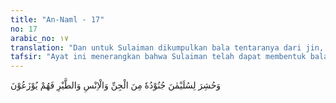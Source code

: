 ```yaml
---
title: "An-Naml - 17"
no: 17
arabic_no: ١٧
translation: "Dan untuk Sulaiman dikumpulkan bala tentaranya dari jin, manusia dan burung, lalu mereka berbaris dengan tertib."
tafsir: "Ayat ini menerangkan bahwa Sulaiman telah dapat membentuk bala tentara yang terdiri dari berbagai macam jenis makhluk, seperti jin, manusia, burung, dan binatang yang lain. Bala tentara itu setiap saat dapat dikerahkan untuk memerangi orang-orang yang tidak mau mengindahkan seruannya. Semua tentara itu berbaris rapi, bersatu, dan berkumpul di bawah kepemimpinannya."
---
```


وَحُشِرَ لِسُلَيْمٰنَ جُنُوْدُهٗ مِنَ الْجِنِّ وَالْاِنْسِ وَالطَّيْرِ فَهُمْ يُوْزَعُوْنَ  
